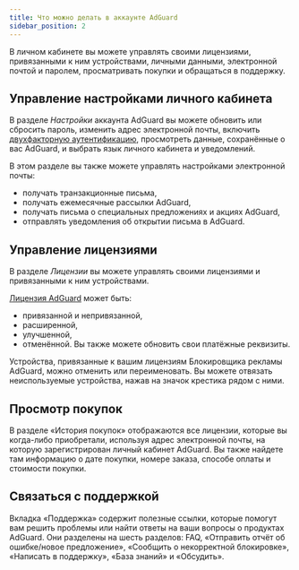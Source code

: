 ```yaml
---
title: Что можно делать в аккаунте AdGuard
sidebar_position: 2
---
```


В личном кабинете вы можете управлять своими лицензиями, привязанными к ним устройствами, личными данными, электронной почтой и паролем, просматривать покупки и обращаться в поддержку.

## Управление настройками личного кабинета

В разделе *Настройки* аккаунта AdGuard вы можете обновить или сбросить пароль, изменить адрес электронной почты, включить [двухфакторную аутентификацию](../2fa), просмотреть данные, сохранённые о вас AdGuard, и выбрать язык личного кабинета и уведомлений.

В этом разделе вы также можете управлять настройками электронной почты:
* получать транзакционные письма,
* получать ежемесячные рассылки AdGuard,
* получать письма о специальных предложениях и акциях AdGuard,
* отправлять уведомления об открытии письма в AdGuard.

## Управление лицензиями

В разделе *Лицензии* вы можете управлять своими лицензиями и привязанными к ним устройствами.

[Лицензия AdGuard](/general/license/what-is) может быть:
* привязанной и непривязанной,
* расширенной,
* улучшенной,
* отменённой. Вы также можете обновить свои платёжные реквизиты.

Устройства, привязанные к вашим лицензиям Блокировщика рекламы AdGuard, можно отменить или переименовать. Вы можете отвязать неиспользуемые устройства, нажав на значок крестика рядом с ними.

## Просмотр покупок

В разделе «История покупок» отображаются все лицензии, которые вы когда-либо приобретали, используя адрес электронной почты, на которую зарегистрирован личный кабинет AdGuard. Вы также найдете там информацию о дате покупки, номере заказа, способе оплаты и стоимости покупки.

## Связаться с поддержкой

Вкладка «Поддержка» содержит полезные ссылки, которые помогут вам решить проблемы или найти ответы на ваши вопросы о продуктах AdGuard. Они разделены на шесть разделов: FAQ, «Отправить отчёт об ошибке/новое предложение», «Сообщить о некорректной блокировке», «Написать в поддержку», «База знаний» и «Обсудить».
